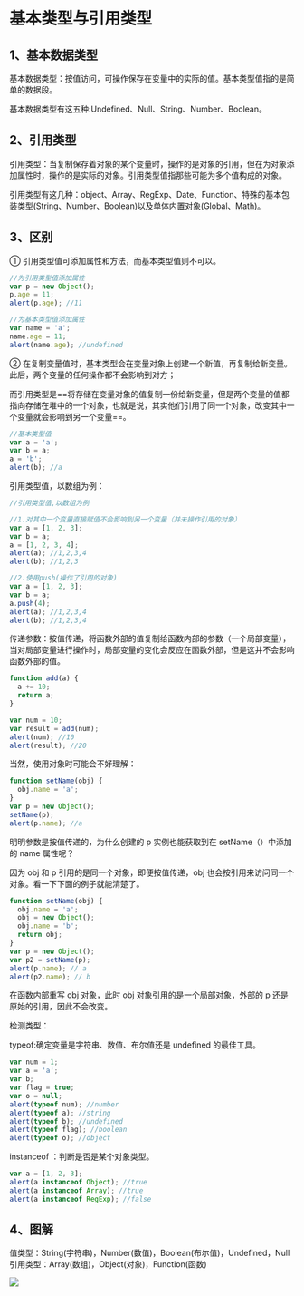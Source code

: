 # 基本类型与引用类型

## 1、基本数据类型

基本数据类型：按值访问，可操作保存在变量中的实际的值。基本类型值指的是简单的数据段。

基本数据类型有这五种:Undefined、Null、String、Number、Boolean。

## 2、引用类型

引用类型：当复制保存着对象的某个变量时，操作的是对象的引用，但在为对象添加属性时，操作的是实际的对象。引用类型值指那些可能为多个值构成的对象。

引用类型有这几种：object、Array、RegExp、Date、Function、特殊的基本包装类型(String、Number、Boolean)以及单体内置对象(Global、Math)。

## 3、区别

① 引用类型值可添加属性和方法，而基本类型值则不可以。

```js
//为引用类型值添加属性
var p = new Object();
p.age = 11;
alert(p.age); //11

//为基本类型值添加属性
var name = 'a';
name.age = 11;
alert(name.age); //undefined
```

② 在复制变量值时，基本类型会在变量对象上创建一个新值，再复制给新变量。此后，两个变量的任何操作都不会影响到对方；

而引用类型是==将存储在变量对象的值复制一份给新变量，但是两个变量的值都指向存储在堆中的一个对象，也就是说，其实他们引用了同一个对象，改变其中一个变量就会影响到另一个变量==。

```js
//基本类型值
var a = 'a';
var b = a;
a = 'b';
alert(b); //a
```

引用类型值，以数组为例：

```js
//引用类型值,以数组为例

//1.对其中一个变量直接赋值不会影响到另一个变量（并未操作引用的对象）
var a = [1, 2, 3];
var b = a;
a = [1, 2, 3, 4];
alert(a); //1,2,3,4
alert(b); //1,2,3

//2.使用push(操作了引用的对象)
var a = [1, 2, 3];
var b = a;
a.push(4);
alert(a); //1,2,3,4
alert(b); //1,2,3,4
```

传递参数：按值传递，将函数外部的值复制给函数内部的参数（一个局部变量），当对局部变量进行操作时，局部变量的变化会反应在函数外部，但是这并不会影响函数外部的值。

```js
function add(a) {
  a += 10;
  return a;
}

var num = 10;
var result = add(num);
alert(num); //10
alert(result); //20
```

当然，使用对象时可能会不好理解：

```js
function setName(obj) {
  obj.name = 'a';
}
var p = new Object();
setName(p);
alert(p.name); //a
```

明明参数是按值传递的，为什么创建的 p 实例也能获取到在 setName（）中添加的 name 属性呢？

因为 obj 和 p 引用的是同一个对象，即便按值传递，obj 也会按引用来访问同一个对象。看一下下面的例子就能清楚了。

```js
function setName(obj) {
  obj.name = 'a';
  obj = new Object();
  obj.name = 'b';
  return obj;
}
var p = new Object();
var p2 = setName(p);
alert(p.name); // a
alert(p2.name); // b
```

在函数内部重写 obj 对象，此时 obj 对象引用的是一个局部对象，外部的 p 还是原始的引用，因此不会改变。

检测类型：

typeof:确定变量是字符串、数值、布尔值还是 undefined 的最佳工具。

```js
var num = 1;
var a = 'a';
var b;
var flag = true;
var o = null;
alert(typeof num); //number
alert(typeof a); //string
alert(typeof b); //undefined
alert(typeof flag); //boolean
alert(typeof o); //object
```

instanceof ：判断是否是某个对象类型。

```js
var a = [1, 2, 3];
alert(a instanceof Object); //true
alert(a instanceof Array); //true
alert(a instanceof RegExp); //false
```

## 4、图解

值类型：String(字符串)，Number(数值)，Boolean(布尔值)，Undefined，Null
引用类型：Array(数组)，Object(对象)，Function(函数)

![](https://open.zantop.cn/blog/type.jpg)
